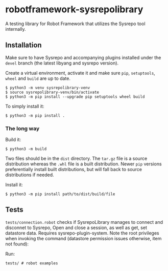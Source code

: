 # robotframework-sysrepolibrary

A testing library for Robot Framework that utilizes the Sysrepo tool internally.

## Installation
Make sure to have Sysrepo and accompanying plugins installed under the `devel` branch (the latest libyang and sysrepo version).

Create a virtual environment, activate it and make sure `pip`, `setuptools`, `wheel` and `build` are up to date.

```
$ python3 -m venv sysrepolibrary-venv
$ source sysrepolibrary-venv/bin/activate
$ python3 -m pip install --upgrade pip setuptools wheel build
```

To simply install it:
```
$ python3 -m pip install .
```

### The long way
Build it:
```
$ python3 -m build
```

Two files should be in the `dist` directory. 
The `tar.gz` file is a source distribution whereas the `.whl` file is a built distribution.
Newer `pip` versions preferentially install built distributions, but will fall back to source distributions if needed.

Install it:
```
$ python3 -m pip install path/to/dist/build/file
```

## Tests
`tests/connection.robot` checks if SysrepoLibrary manages to connect and disconnet to Sysrepo, Open and close a session, as well as get, set datastore data. Requires sysrepo-plugin-system.
Note the root privileges when invoking the command (datastore permission issues otherwise, item not found):

Run:

`tests/ # robot examples`

